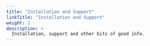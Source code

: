 ```yaml
---
title: "Installation and Support"
linkTitle: "Installation and Support"
weight: 2
description: >
  Installation, support and other bits of good info.
---
```


